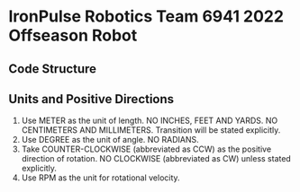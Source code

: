 # IronPulse Robotics Team 6941 2022 Offseason Robot

## Code Structure

## Units and Positive Directions

1. Use METER as the unit of length. NO INCHES, FEET AND YARDS. NO CENTIMETERS AND MILLIMETERS. Transition will be stated explicitly.
2. Use DEGREE as the unit of angle. NO RADIANS.
3. Take COUNTER-CLOCKWISE (abbreviated as CCW) as the positive direction of rotation. NO CLOCKWISE (abbreviated as CW) unless stated explicitly.
4. Use RPM as the unit for rotational velocity.
